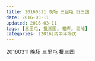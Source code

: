 ```yaml
---
title: 20160311 晚场 三里屯 批三国
date: 2016-03-11
updated: 2016-03-11
tags: [三里屯, 批三国, 相声, 高峰] 
categories: (2016)丙申年场次 
---
```

20160311 晚场 三里屯 批三国
